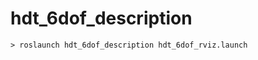 hdt_6dof_description
====================
```
> roslaunch hdt_6dof_description hdt_6dof_rviz.launch
```
